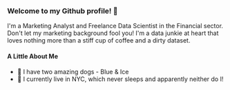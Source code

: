 ### Welcome to my Github profile! 👋

I'm a Marketing Analyst and Freelance Data Scientist in the Financial sector. Don't let my marketing background fool you! I'm a data junkie at heart that loves nothing more than a stiff cup of coffee and a dirty dataset.

#### A Little About Me

- :dog: I have two amazing dogs - Blue & Ice
- :city_sunset: I currently live in NYC, which never sleeps and apparently neither do I!



<!--
**xvrgill/xvrgill** is a ✨ _special_ ✨ repository because its `README.md` (this file) appears on your GitHub profile.

Here are some ideas to get you started:

- 🔭 I’m currently working on ...
- 🌱 I’m currently learning ...
- 👯 I’m looking to collaborate on ...
- 🤔 I’m looking for help with ...
- 💬 Ask me about ...
- 📫 How to reach me: ...
- 😄 Pronouns: ...
- ⚡ Fun fact: ...
-->
